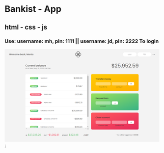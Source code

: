 # Bankist - App

## html - css - js

### Use: username: mh, pin: 1111 || username: jd, pin: 2222 To login

![](./capture.png);
